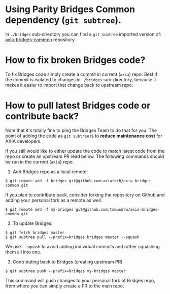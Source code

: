 # Using Parity Bridges Common dependency (`git subtree`).

In `./bridges` sub-directory you can find a `git subtree` imported version of:
[axia-bridges-common](https://github.com/axiatech/axia-bridges-common/) repository.

# How to fix broken Bridges code?

To fix Bridges code simply create a commit in current (`axia`) repo. Best if
the commit is isolated to changes in `./bridges` sub-directory, because it makes
it easier to import that change back to upstream repo.

# How to pull latest Bridges code or contribute back?

Note that it's totally fine to ping the Bridges Team to do that for you. The point
of adding the code as `git subtree` is to **reduce maintenance cost** for AXIA
developers.

If you still would like to either update the code to match latest code from the repo
or create an upstream PR read below. The following commands should be run in the 
current (`axia`) repo.

1. Add Bridges repo as a local remote:
```
$ git remote add -f bridges git@github.com:axiatech/axia-bridges-common.git
```

If you plan to contribute back, consider forking the repository on Github and adding
your personal fork as a remote as well.
```
$ git remote add -f my-bridges git@github.com:tomusdrw/axia-bridges-common.git
```

2. To update Bridges:
```
$ git fetch bridges master
$ git subtree pull --prefix=bridges bridges master --squash
````

We use `--squash` to avoid adding individual commits and rather squashing them
all into one.

3. Contributing back to Bridges (creating upstream PR)
```
$ git subtree push --prefix=bridges my-bridges master
```
This command will push changes to your personal fork of Bridges repo, from where
you can simply create a PR to the main repo.
